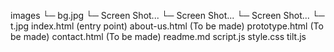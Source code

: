 images
    └─ bg.jpg
    └─ Screen Shot... 
    └─ Screen Shot...
    └─ Screen Shot...
    └─ t.jpg
index.html (entry point)
about-us.html (To be made)
prototype.html (To be made)
contact.html (To be made)
readme.md
script.js
style.css
tilt.js

